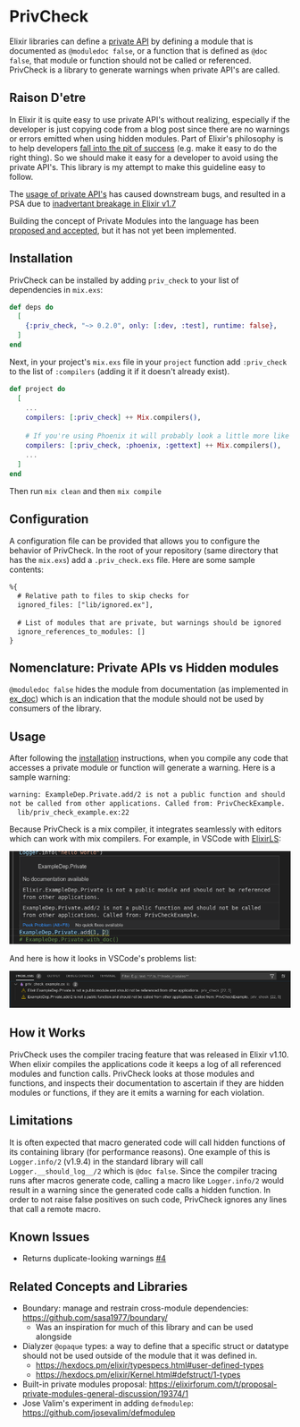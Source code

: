 # PrivCheck

Elixir libraries can define a [private
API](https://hexdocs.pm/elixir/writing-documentation.html#hiding-internal-modules-and-functions)
by defining a module that is documented as `@moduledoc false`, or a function
that is defined as `@doc false`, that module or function should not be called or
referenced. PrivCheck is a library to generate warnings when private API's are
called.

## Raison D'etre

In Elixir it is quite easy to use private API's without realizing, especially if
the developer is just copying code from a blog post since there are no warnings
or errors emitted when using hidden modules. Part of Elixir's philosophy is to
help developers [fall into the pit of
success](https://blog.codinghorror.com/falling-into-the-pit-of-success/) (e.g.
make it easy to do the right thing). So we should make it easy for a developer
to avoid using the private API's. This library is my attempt to make this
guideline easy to follow.

The [usage of private
API's](https://elixirforum.com/t/proposal-private-modules-general-discussion/19374/151)
has caused downstream bugs, and resulted in a PSA due to [inadvertant breakage
in Elixir
v1.7](https://elixirforum.com/t/psa-do-not-use-private-apis-request-a-feature-instead/15449)

Building the concept of Private Modules into the language has been [proposed and
accepted](https://elixirforum.com/t/proposal-private-modules-general-discussion/19374/143),
but it has not yet been implemented.

## Installation

PrivCheck can be installed by adding `priv_check` to your list of dependencies
in `mix.exs`:

```elixir
def deps do
  [
    {:priv_check, "~> 0.2.0", only: [:dev, :test], runtime: false},
  ]
end
```

Next, in your project's `mix.exs` file in your `project` function add
`:priv_check` to the list of `:compilers` (adding it if it doesn't already
exist).

```elixir
def project do
  [
    ...
    compilers: [:priv_check] ++ Mix.compilers(),

    # If you're using Phoenix it will probably look a little more like this instead:
    compilers: [:priv_check, :phoenix, :gettext] ++ Mix.compilers(),
    ...
  ]
end
```

Then run `mix clean` and then `mix compile`

## Configuration

A configuration file can be provided that allows you to configure the behavior
of PrivCheck. In the root of your repository (same directory that has the
`mix.exs`) add a `.priv_check.exs` file. Here are some sample contents:

```
%{
  # Relative path to files to skip checks for
  ignored_files: ["lib/ignored.ex"],

  # List of modules that are private, but warnings should be ignored
  ignore_references_to_modules: []
}
```

## Nomenclature: Private APIs vs Hidden modules

`@moduledoc false` hides the module from documentation (as implemented in
[ex_doc](https://github.com/elixir-lang/ex_doc)) which is an indication that the
module should not be used by consumers of the library.

## Usage

After following the [installation](#installation) instructions, when you compile
any code that accesses a private module or function will generate a warning.
Here is a sample warning:

```
warning: ExampleDep.Private.add/2 is not a public function and should not be called from other applications. Called from: PrivCheckExample.
  lib/priv_check_example.ex:22
```

Because PrivCheck is a mix compiler, it integrates seamlessly with editors which
can work with mix compilers. For example, in VSCode with
[ElixirLS](https://github.com/elixir-lsp/elixir-ls/):

![Detailed Screnshot of a PrivCheck warning](warning-screenshot.png)

And here is how it looks in VSCode's problems list:

![Screenshot of list of problems that PrivCheck raised](warning-problems-screenshot.png)

## How it Works

PrivCheck uses the compiler tracing feature that was released in Elixir v1.10.
When elixir compiles the applications code it keeps a log of all referenced
modules and function calls. PrivCheck looks at those modules and functions, and
inspects their documentation to ascertain if they are hidden modules or
functions, if they are it emits a warning for each violation.

## Limitations

It is often expected that macro generated code will call hidden functions of its
containing library (for performance reasons). One example of this is
`Logger.info/2` (v1.9.4) in the standard library will call
`Logger.__should_log__/2` which is `@doc false`. Since the compiler tracing runs
after macros generate code, calling a macro like `Logger.info/2` would result in
a warning since the generated code calls a hidden function. In order to not
raise false positives on such code, PrivCheck ignores any lines that call a
remote macro.

## Known Issues

* Returns duplicate-looking warnings [#4](https://github.com/axelson/priv_check/issues/4)

## Related Concepts and Libraries

* Boundary: manage and restrain cross-module dependencies:
  https://github.com/sasa1977/boundary/
  * Was an inspiration for much of this library and can be used alongside
* Dialyzer `@opaque` types: a way to define that a specific struct or datatype
  should not be used outside of the module that it was defined in.
  * https://hexdocs.pm/elixir/typespecs.html#user-defined-types
  * https://hexdocs.pm/elixir/Kernel.html#defstruct/1-types
* Built-in private modules proposal:
  https://elixirforum.com/t/proposal-private-modules-general-discussion/19374/1
* Jose Valim's experiment in adding `defmodulep`: https://github.com/josevalim/defmodulep
